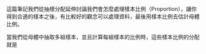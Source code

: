 這篇筆記我們從抽樣分配延伸討論我們會怎麼處理樣本比例（Proportion），讓你得到合適的樣本之後，有比較好的觀念可以處理資料，最後用樣本比例去估計母體比例。

當我們從母體中抽取多組樣本，並且計算每組樣本的比例時，這些樣本比例的分配就是